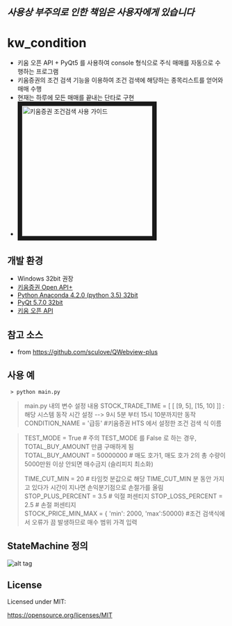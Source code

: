 ## *사용상 부주의로 인한 책임은 사용자에게 있습니다*
# kw_condition
 - 키움 오픈 API + PyQt5 를 사용하여 console 형식으로 주식 매매를 자동으로 수행하는 프로그램
 - 키움증권의 조건 검색 기능을 이용하여 조건 검색에 해당하는 종목리스트를 얻어와 매매 수행
 - 현재는 하루에 모든 매매를 끝내는 단타로 구현
 - <a href="https://www.youtube.com/watch?v=QnnO4kIj51c" target="_blank"><img src="http://img.youtube.com/vi/YOUTUBE_VIDEO_ID_HERE/0.jpg" 
alt="키움증권 조건검색 사용 가이드" width="300" height="" border="10" /></a>

## 개발 환경  
 - Windows 32bit 권장
 - [키움증권 Open API+](https://www1.kiwoom.com/nkw.templateFrameSet.do?m=m1408000000)
 - [Python Anaconda 4.2.0 (python 3.5) 32bit](https://www.continuum.io/downloads#windows)
 - [PyQt 5.7.0 32bit](https://www.riverbankcomputing.com/software/pyqt/download5)
 - [키움 오픈 API](https://download.kiwoom.com/web/openapi/kiwoom_openapi_plus_devguide_ver_1.1.pdf)

## 참고 소스 
 - from https://github.com/sculove/QWebview-plus

## 사용 예
~~~~
 > python main.py 
~~~~

> main.py 내의  변수 설정 내용 
STOCK_TRADE_TIME = [ [ [9, 5], [15, 10] ]] 
:  해당 시스템 동작 시간 설정 -->  9시 5분 부터 15시 10분까지만 동작
> CONDITION_NAME = '급등' #키움증권 HTS 에서 설정한 조건 검색 식 이름

> TEST_MODE = True    # 주의 TEST_MODE 를 False 로 하는 경우, TOTAL_BUY_AMOUNT 만큼 구매하게 됨  
> TOTAL_BUY_AMOUNT = 50000000 #  매도 호가1, 매도 호가 2의 총 수량이 5000만원 이상 안되면 매수금지  (슬리피지 최소화)
>
> TIME_CUT_MIN = 20 # 타임컷 분값으로 해당 TIME_CUT_MIN 분 동안 가지고 있다가 시간이 지나면 손익분기점으로 손절가를 올림 
> STOP_PLUS_PERCENT = 3.5 # 익절 퍼센티지 
> STOP_LOSS_PERCENT = 2.5 # 손절 퍼센티지  
> STOCK_PRICE_MIN_MAX = { 'min': 2000, 'max':50000} #조건 검색식에서 오류가 끔 발생하므로 매수 범위 가격 입력

## StateMachine 정의 
![alt tag](https://cloud.githubusercontent.com/assets/15916783/20374411/cd649e8e-acbb-11e6-98ba-fab4518b92d3.png)

## License
Licensed under MIT:

https://opensource.org/licenses/MIT
